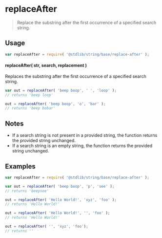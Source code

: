 <!--

@license Apache-2.0

Copyright (c) 2023 The Stdlib Authors.

Licensed under the Apache License, Version 2.0 (the "License");
you may not use this file except in compliance with the License.
You may obtain a copy of the License at

   http://www.apache.org/licenses/LICENSE-2.0

Unless required by applicable law or agreed to in writing, software
distributed under the License is distributed on an "AS IS" BASIS,
WITHOUT WARRANTIES OR CONDITIONS OF ANY KIND, either express or implied.
See the License for the specific language governing permissions and
limitations under the License.

-->

# replaceAfter

> Replace the substring after the first occurrence of a specified search string.

<!-- Section to include introductory text. Make sure to keep an empty line after the intro `section` element and another before the `/section` close. -->

<section class="intro">

</section>

<!-- /.intro -->

<!-- Package usage documentation. -->

<section class="usage">

## Usage

```javascript
var replaceAfter = require( '@stdlib/string/base/replace-after' );
```

#### replaceAfter( str, search, replacement )

Replaces the substring after the first occurrence of a specified search string.

```javascript
var out = replaceAfter( 'beep boop', ' ', 'loop' );
// returns 'beep loop'

out = replaceAfter( 'beep boop', 'o', 'bar' );
// returns 'beep bobar'
```

</section>

<!-- /.usage -->

<!-- Package usage notes. Make sure to keep an empty line after the `section` element and another before the `/section` close. -->

<section class="notes">

## Notes

-   If a search string is not present in a provided string, the function returns the provided string unchanged.
-   If a search string is an empty string, the function returns the provided string unchanged.

</section>

<!-- /.notes -->

<!-- Package usage examples. -->

<section class="examples">

## Examples

<!-- eslint no-undef: "error" -->

```javascript
var replaceAfter = require( '@stdlib/string/base/replace-after' );

var out = replaceAfter( 'beep boop', 'p', 'see' );
// returns 'beepsee'

out = replaceAfter( 'Hello World!', 'xyz', 'foo' );
// returns 'Hello World!'

out = replaceAfter( 'Hello World!', '', 'foo' );
// returns 'Hello World!'

out = replaceAfter( '', 'xyz', 'foo');
// returns ''
```

</section>

<!-- /.examples -->

<!-- Section to include cited references. If references are included, add a horizontal rule *before* the section. Make sure to keep an empty line after the `section` element and another before the `/section` close. -->

<section class="references">

</section>

<!-- /.references -->

<!-- Section for related `stdlib` packages. Do not manually edit this section, as it is automatically populated. -->

<section class="related">

</section>

<!-- /.related -->

<!-- Section for all links. Make sure to keep an empty line after the `section` element and another before the `/section` close. -->

<section class="links">

</section>

<!-- /.links -->
